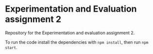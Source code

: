 # Experimentation and Evaluation assignment 2

Repository for the Experimentation and evaluation assignment 2.


To run the code install the dependencies with `npm install`, then run `npm start`.
